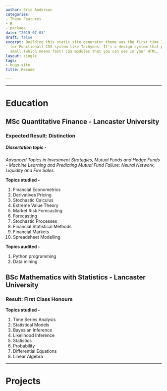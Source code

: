 ```yaml
---
author: Eric Anderson
categories:
- Theme Features
- R
- package
date: "2019-07-03"
draft: false
excerpt: Building this static site generator theme was the first time I used an Atomic
  (or Functional) CSS system like Tachyons. It’s a design system that provides very
  small (which means fast) CSS modules that you can use in your HTML.
layout: single
tags:
- hugo-site
title: Resume

---
```


---

# Education

## MSc Quantitative Finance - Lancaster University
### Expected Result: Distinction

##### Dissertation topic - 

*Advanced Topics in Investment Strategies, Mutual Funds and Hedge Funds - 
Machine Learning and Predicting Mutual Fund Failure:  Neural Network, Liquidity and Fire Sales.*

**Topics studied -** 

1. Financial Econometrics
2. Derivatives Pricing
3. Stochastic Calculus
4. Extreme Value Theory
5. Market Risk Forecasting
6. Forecasting
7. Stochastic Processes
8. Financial Statistical Methods
9. Financial Markets
10. Spreadsheet Modelling

**Topics audited -**

1. Python programming
2. Data mining

## BSc Mathematics with Statistics - Lancaster University
### Result: First Class Honours

**Topics studied -**

1. Time Series Analysis
2. Statistical Models
3. Bayesian Inference
4. Likelihood Inference
5. Statistics
6. Probability
7. Differential Equations
8. Linear Algebra

---

# Projects
